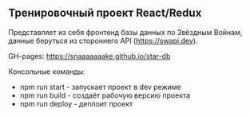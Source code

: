 ## Тренировочный проект React/Redux  

Представляет из себя фронтенд базы данных по Звёздным Войнам, данные беруться из стороннего API (https://swapi.dev).  

GH-pages: https://snaaaaaaake.github.io/star-db  

Консольные команды:  
* npm run start - запускает проект в dev режиме  
* npm run build - создаёт рабочую версию проекта  
* npm run deploy - деплоит проект